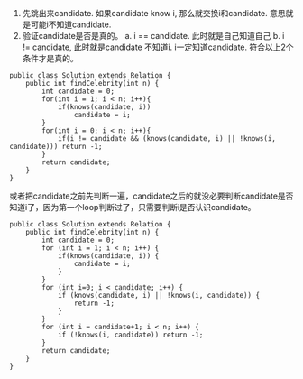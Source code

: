 1. 先跳出来candidate. 如果candidate know i, 那么就交换i和candidate. 意思就是可能i不知道candidate. 
2. 验证candidate是否是真的。
a. i == candidate. 此时就是自己知道自己
b. i != candidate, 此时就是candidate 不知道i.  i一定知道candidate.
符合以上2个条件才是真的。

```
public class Solution extends Relation {
    public int findCelebrity(int n) {
        int candidate = 0;
        for(int i = 1; i < n; i++){
            if(knows(candidate, i))
                candidate = i;
        }
        for(int i = 0; i < n; i++){
            if(i != candidate && (knows(candidate, i) || !knows(i, candidate))) return -1;
        }
        return candidate;
    }
}
```

或者把candidate之前先判断一遍，candidate之后的就没必要判断candidate是否知道i了，因为第一个loop判断过了，只需要判断i是否认识candidate。
```
public class Solution extends Relation {
    public int findCelebrity(int n) {
        int candidate = 0;
        for (int i = 1; i < n; i++) {
            if(knows(candidate, i)) {
                candidate = i;
            }
        }
        for (int i=0; i < candidate; i++) {
            if (knows(candidate, i) || !knows(i, candidate)) {
                return -1;
            }
        }
        for (int i = candidate+1; i < n; i++) {
            if (!knows(i, candidate)) return -1;
        }
        return candidate;
    }
}
```
